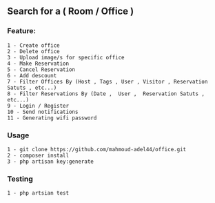 ## Search for a ( Room / Office )

### Feature:
    1 - Create office
    2 - Delete office 
    3 - Upload image/s for specific office 
    4 - Make Reservation
    5 - Cancel Reservation
    6 - Add descount 
    7 - Filter Offices By (Host , Tags , User , Visitor , Reservation Satuts , etc...)
    8 - Filter Reservations By (Date ,  User ,  Reservation Satuts , etc...)
    9 - Login / Register 
    10 - Send notifications 
    11 - Generating wifi password

### Usage 
    1 - git clone https://github.com/mahmoud-adel44/office.git
    2 - composer install
    3 - php artisan key:generate

### Testing
    1 - php artsian test


     

